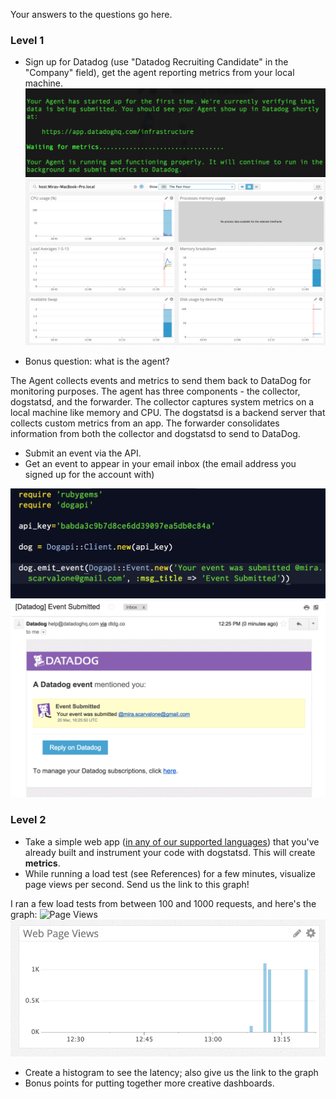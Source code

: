 Your answers to the questions go here.

### Level 1

* Sign up for Datadog (use "Datadog Recruiting Candidate" in the "Company" field), get the agent reporting metrics from your local machine.
![Successful Signup](./imgs/agent_setup.png "Signup")
![Metrics](./imgs/reporting_metrics.png "Metrics")

* Bonus question: what is the agent?

The Agent collects events and metrics to send them back to DataDog for monitoring purposes. The agent has three components - the collector, dogstatsd, and the forwarder. The collector captures system metrics on a local machine like memory and CPU. The dogstatsd is a backend server that collects custom metrics from an app. The forwarder consolidates information from both the collector and dogstatsd to send to DataDog.

* Submit an event via the API.
* Get an event to appear in your email inbox (the email address you signed up for the account with)

![Submit Event Code](./imgs/event_submit_code.png "Submit Event Code")
![Submit Event Email](./imgs/event_submitted_email.png "Submit Event Email")

### Level 2

* Take a simple web app ([in any of our supported languages](http://docs.datadoghq.com/libraries/)) that you've already built and instrument your code with dogstatsd. This will create **metrics**.
* While running a load test (see References) for a few minutes, visualize page views per second. Send us the link to this graph!

I ran a few load tests from between 100 and 1000 requests, and here's the graph:
![Page Views]("https://app.datadoghq.com/graph/embed?token=d9e3121636f7d3d9886f5fd13fe40c2cd0f4b53dac505bb6f21dce508b7b37e9&height=300&width=600&legend=true")
![Page Views](./imgs/page_views.png "Page views")
* Create a histogram to see the latency; also give us the link to the graph
* Bonus points for putting together more creative dashboards.
